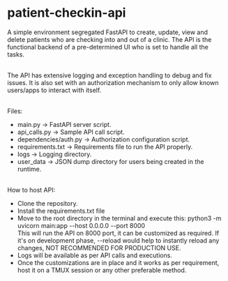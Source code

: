 # patient-checkin-api

A simple environment segregated FastAPI to create, update, view and delete patients who are checking into and out of a clinic. The API is the functional backend of a pre-determined UI who is set to handle all the tasks. <br><br>

The API has extensive logging and exception handling to debug and fix issues. It is also set with an authorization mechanism to only allow known users/apps to interact with itself. <br><br>

Files:<br>
<ul>
  <li>main.py -> FastAPI server script.</li>
  <li>api_calls.py -> Sample API call script.</li>
  <li>dependencies/auth.py -> Authorization configuration script.</li>
  <li>requirements.txt -> Requirements file to run the API properly.</li>
  <li>logs -> Logging directory.</li>
  <li>user_data -> JSON dump directory for users being created in the runtime.</li>
</ul>

<br>
How to host API:<br>
<ul>
  <li>Clone the repository.</li>
  <li>Install the requirements.txt file</li>
  <li>Move to the root directory in the terminal and execute this: python3 -m uvicorn main:app --host 0.0.0.0 --port 8000</li>
  This will run the API on 8000 port, it can be customized as required. If it's on development phase, --reload would help to instantly reload any changes, NOT RECOMMENDED FOR PRODUCTION USE. 
  <li>Logs will be available as per API calls and executions.</li>
  <li>Once the customizations are in place and it works as per requirement, host it on a TMUX session or any other preferable method.</li>
</ul>
